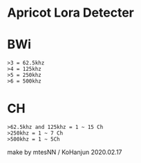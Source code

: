 Apricot Lora Detecter
==========

# BWi
    >3 = 62.5khz
    >4 = 125khz
    >5 = 250khz
    >6 = 500khz

# CH
    >62.5khz and 125khz = 1 ~ 15 Ch
    >250khz = 1 ~ 7 Ch
    >500khz = 1 ~ 5Ch

make by mtesNN / KoHanjun
2020.02.17
